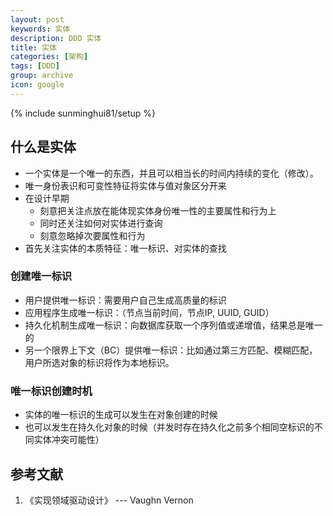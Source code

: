 ```yaml
---
layout: post
keywords: 实体
description: DDD 实体
title: 实体
categories: [架构]
tags: [DDD]
group: archive
icon: google
---
```


{% include sunminghui81/setup %}

## 什么是实体
- 一个实体是一个唯一的东西，并且可以相当长的时间内持续的变化（修改）。
- 唯一身份表识和可变性特征将实体与值对象区分开来
- 在设计早期
  - 刻意把关注点放在能体现实体身份唯一性的主要属性和行为上
  - 同时还关注如何对实体进行查询
  - 刻意忽略掉次要属性和行为
- 首先关注实体的本质特征：唯一标识、对实体的查找

### 创建唯一标识
- 用户提供唯一标识：需要用户自己生成高质量的标识
- 应用程序生成唯一标识：（节点当前时间，节点IP, UUID, GUID）
- 持久化机制生成唯一标识：向数据库获取一个序列值或递增值，结果总是唯一的
- 另一个限界上下文（BC）提供唯一标识：比如通过第三方匹配、模糊匹配，用户所选对象的标识将作为本地标识。

### 唯一标识创建时机
- 实体的唯一标识的生成可以发生在对象创建的时候
- 也可以发生在持久化对象的时候（并发时存在持久化之前多个相同空标识的不同实体冲突可能性）

## 参考文献
1. 《实现领域驱动设计》   --- Vaughn Vernon
  

